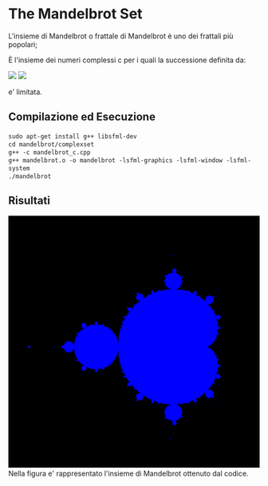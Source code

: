 # The Mandelbrot Set

L'insieme di Mandelbrot o frattale di Mandelbrot è uno dei frattali più popolari;

È l'insieme dei numeri complessi c per i quali la successione definita da: 

<img src="https://render.githubusercontent.com/render/math?math=z_0 = 0">
<img src="https://render.githubusercontent.com/render/math?math=z_{n %2B 1}=z_n^2 %2B c">

e' limitata.

## Compilazione ed Esecuzione
```
sudo apt-get install g++ libsfml-dev
cd mandelbrot/complexset
g++ -c mandelbrot_c.cpp
g++ mandelbrot.o -o mandelbrot -lsfml-graphics -lsfml-window -lsfml-system
./mandelbrot
```
## Risultati
![complexset](https://github.com/samuelelanzi/mandelbrot/blob/main/complexset/images/mandelbrot.png)
Nella figura e' rappresentato l'insieme di Mandelbrot ottenuto dal codice.
